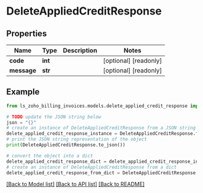# DeleteAppliedCreditResponse


## Properties

Name | Type | Description | Notes
------------ | ------------- | ------------- | -------------
**code** | **int** |  | [optional] [readonly] 
**message** | **str** |  | [optional] [readonly] 

## Example

```python
from ls_zoho_billing_invoices.models.delete_applied_credit_response import DeleteAppliedCreditResponse

# TODO update the JSON string below
json = "{}"
# create an instance of DeleteAppliedCreditResponse from a JSON string
delete_applied_credit_response_instance = DeleteAppliedCreditResponse.from_json(json)
# print the JSON string representation of the object
print(DeleteAppliedCreditResponse.to_json())

# convert the object into a dict
delete_applied_credit_response_dict = delete_applied_credit_response_instance.to_dict()
# create an instance of DeleteAppliedCreditResponse from a dict
delete_applied_credit_response_from_dict = DeleteAppliedCreditResponse.from_dict(delete_applied_credit_response_dict)
```
[[Back to Model list]](../README.md#documentation-for-models) [[Back to API list]](../README.md#documentation-for-api-endpoints) [[Back to README]](../README.md)



